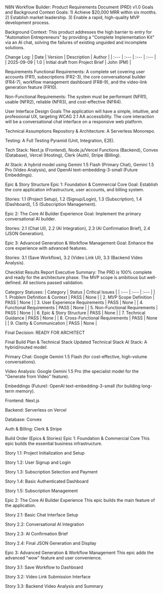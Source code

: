N8N Workflow Builder: Product Requirements Document (PRD) v1.0
Goals and Background Context
Goals: 1) Achieve $20,000 MRR within six months. 2) Establish market leadership. 3) Enable a rapid, high-quality MVP development process.

Background Context: This product addresses the high barrier to entry for "Automation Entrepreneurs" by providing a "Complete Implementation Kit" via an AI chat, solving the failures of existing unguided and incomplete solutions.

Change Log:
| Date | Version | Description | Author |
| :--- | :--- | :--- | :--- |
| 2025-09-09 | 1.0 | Initial draft from Project Brief | John (PM) |

Requirements
Functional Requirements: A complete set covering user accounts (FR1), subscriptions (FR2-3), the core conversational builder (FR4-7), workflow management dashboard (FR8-9), and the video-link generation feature (FR10).

Non-Functional Requirements: The system must be performant (NFR1), usable (NFR2), reliable (NFR3), and cost-effective (NFR4).

User Interface Design Goals
The application will have a simple, intuitive, and professional UX, targeting WCAG 2.1 AA accessibility. The core interaction will be a conversational chat interface on a responsive web platform.

Technical Assumptions
Repository & Architecture: A Serverless Monorepo.

Testing: A Full Testing Pyramid (Unit, Integration, E2E).

Tech Stack: Next.js (Frontend), Node.js/Vercel Functions (Backend), Convex (Database), Vercel (Hosting), Clerk (Auth), Stripe (Billing).

AI Stack: A hybrid model using Gemini 1.5 Flash (Primary Chat), Gemini 1.5 Pro (Video Analysis), and OpenAI text-embedding-3-small (Future Embeddings).

Epic & Story Structure
Epic 1: Foundation & Commercial Core
Goal: Establish the core application infrastructure, user accounts, and billing system.

Stories: 1.1 (Project Setup), 1.2 (Signup/Login), 1.3 (Subscription), 1.4 (Dashboard), 1.5 (Subscription Management).

Epic 2: The Core AI Builder Experience
Goal: Implement the primary conversational AI builder.

Stories: 2.1 (Chat UI), 2.2 (AI Integration), 2.3 (AI Confirmation Brief), 2.4 (JSON Generation).

Epic 3: Advanced Generation & Workflow Management
Goal: Enhance the core experience with advanced features.

Stories: 3.1 (Save Workflow), 3.2 (Video Link UI), 3.3 (Backend Video Analysis).

Checklist Results Report
Executive Summary: The PRD is 100% complete and ready for the architecture phase. The MVP scope is ambitious but well-defined. All sections passed validation.

Category Statuses:
| Category | Status | Critical Issues |
| :--- | :--- | :--- |
| 1. Problem Definition & Context | PASS | None |
| 2. MVP Scope Definition | PASS | None |
| 3. User Experience Requirements | PASS | None |
| 4. Functional Requirements | PASS | None |
| 5. Non-Functional Requirements | PASS | None |
| 6. Epic & Story Structure | PASS | None |
| 7. Technical Guidance | PASS | None |
| 8. Cross-Functional Requirements | PASS | None |
| 9. Clarity & Communication | PASS | None |


Final Decision: READY FOR ARCHITECT 

Final Build Plan & Technical Stack
Updated Technical Stack
AI Stack: A hybrid/routed model:

Primary Chat: Google Gemini 1.5 Flash (for cost-effective, high-volume conversations).

Video Analysis: Google Gemini 1.5 Pro (the specialist model for the "Generate from Video" feature).

Embeddings (Future): OpenAI text-embedding-3-small (for building long-term memory).

Frontend: Next.js

Backend: Serverless on Vercel

Database: Convex

Auth & Billing: Clerk & Stripe

Build Order (Epics & Stories)
Epic 1: Foundation & Commercial Core
This epic builds the essential business infrastructure.

Story 1.1: Project Initialization and Setup

Story 1.2: User Signup and Login

Story 1.3: Subscription Selection and Payment

Story 1.4: Basic Authenticated Dashboard

Story 1.5: Subscription Management

Epic 2: The Core AI Builder Experience
This epic builds the main feature of the application.

Story 2.1: Basic Chat Interface Setup

Story 2.2: Conversational AI Integration

Story 2.3: AI Confirmation Brief

Story 2.4: Final JSON Generation and Display

Epic 3: Advanced Generation & Workflow Management
This epic adds the advanced "wow" feature and user convenience.

Story 3.1: Save Workflow to Dashboard

Story 3.2: Video Link Submission Interface

Story 3.3: Backend Video Analysis and Summary